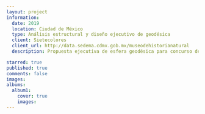 ```yaml
---
layout: project
information:
  date: 2019
  location: Ciudad de México
  type: Análisis estructural y diseño ejecutivo de geodésica
  client: Sietecolores
  client_url: http://data.sedema.cdmx.gob.mx/museodehistorianatural
  description: Propuesta ejecutiva de esfera geodésica para concurso de rehabilitación 2a etapa museográfica del Museo de Historia Natural de la Ciudad de México

starred: true
published: true
comments: false
images:
albums:
  album1:
    cover: true
    images:
---
```

